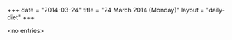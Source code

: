 +++
date = "2014-03-24"
title = "24 March 2014 (Monday)"
layout = "daily-diet"
+++


\<no entries\>

